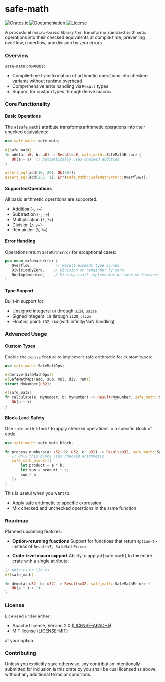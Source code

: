 # safe-math

[![Crates.io](https://img.shields.io/crates/v/safe-math.svg)](https://crates.io/crates/safe-math)
[![Documentation](https://docs.rs/safe-math/badge.svg)](https://docs.rs/safe-math)
[![License](https://img.shields.io/badge/license-MIT%2FApache--2.0-blue.svg)](README.md)

A procedural macro-based library that transforms standard arithmetic operations into their checked equivalents at compile time, preventing overflow, underflow, and division by zero errors.

### Overview

`safe-math` provides:
- Compile-time transformation of arithmetic operations into checked variants without runtime overhead
- Comprehensive error handling via `Result` types
- Support for custom types through derive macros

### Core Functionality

#### Basic Operations

The `#[safe_math]` attribute transforms arithmetic operations into their checked equivalents:

```rust
use safe_math::safe_math;

#[safe_math]
fn add(a: u8, b: u8) -> Result<u8, safe_math::SafeMathError> {
   Ok(a + b)  // Automatically uses checked addition
}

assert_eq!(add(10, 20), Ok(30));
assert_eq!(add(255, 1), Err(safe_math::SafeMathError::Overflow));
```

#### Supported Operations

All basic arithmetic operations are supported:
- Addition (`+`, `+=`)
- Subtraction (`-`, `-=`)
- Multiplication (`*`, `*=`)
- Division (`/`, `/=`)
- Remainder (`%`, `%=`)

#### Error Handling

Operations return `SafeMathError` for exceptional cases:
```rust
pub enum SafeMathError {
   Overflow,           // Result exceeds type bounds
   DivisionByZero,    // Division or remainder by zero
   NotImplemented,    // Missing trait implementation (derive feature)
}
```

#### Type Support

Built-in support for:
- Unsigned integers: `u8` through `u128`, `usize`
- Signed integers: `i8` through `i128`, `isize`
- Floating point: `f32`, `f64` (with infinity/NaN handling)

### Advanced Usage

#### Custom Types

Enable the `derive` feature to implement safe arithmetic for custom types:

```rust
use safe_math::SafeMathOps;

#[derive(SafeMathOps)]
#[SafeMathOps(add, sub, mul, div, rem)]
struct MyNumber(u32);

#[safe_math]
fn calculate(a: MyNumber, b: MyNumber) -> Result<MyNumber, safe_math::SafeMathError> {
   Ok(a + b)
}
```

#### Block-Level Safety

Use `safe_math_block!` to apply checked operations to a specific block of code:

```rust
use safe_math::safe_math_block;

fn process_numbers(a: u32, b: u32, c: u32) -> Result<u32, safe_math::SafeMathError> {
   // Only this block uses checked arithmetic
   safe_math_block!({
       let product = a * b;
       let sum = product + c;
       sum / b
   })
}
```

This is useful when you want to:
- Apply safe arithmetic to specific expression
- Mix checked and unchecked operations in the same function

### Roadmap

Planned upcoming features:

- **Option-returning functions**
 Support for functions that return `Option<T>` instead of `Result<T, SafeMathError>`.

- **Crate-level macro support**
 Ability to apply `#[safe_math]` to the entire crate with a single attribute:

```rust
// main.rs or lib.rs
#![safe_math]

fn demo(a: u32, b: u32) -> Result<u32, safe_math::SafeMathError> {
   Ok(a * b + 1)
}
```

### License

Licensed under either:
- Apache License, Version 2.0 ([LICENSE-APACHE](LICENSE-APACHE))
- MIT license ([LICENSE-MIT](LICENSE-MIT))

at your option.

### Contributing

Unless you explicitly state otherwise, any contribution intentionally submitted
for inclusion in this crate by you shall be dual licensed as above, without any
additional terms or conditions.

